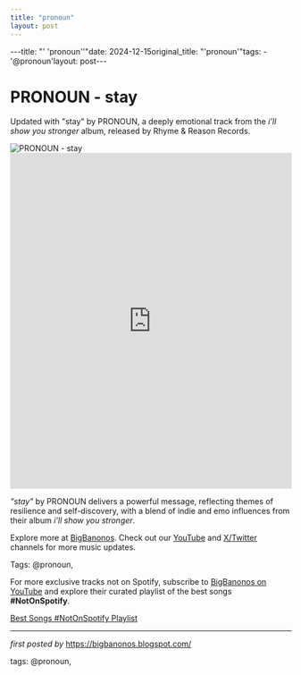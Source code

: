 ```yaml
---
title: "pronoun"
layout: post
---
```

---title: "' 'pronoun''"date: 2024-12-15original_title: "'pronoun'"tags:  - '@pronoun'layout: post---<!-- Title of the Post --><h1 >PRONOUN - stay</h1> <!-- Introductory Text --><p >Updated with "stay" by PRONOUN, a deeply emotional track from the *i'll show you stronger* album, released by Rhyme & Reason Records.</p> <!-- Featured Image --><div > <img src="https://www.dancehallmag.com/assets/2022/12/pro.jpg" alt="PRONOUN - stay" /></div> <!-- YouTube Video Embed --><div > <iframe width="100%" height="601" src="https://www.youtube.com/embed/EEz23G0oaTI" title="stay" frameborder="0" allow="accelerometer; autoplay; clipboard-write; encrypted-media; gyroscope; picture-in-picture; web-share" referrerpolicy="strict-origin-when-cross-origin" allowfullscreen></iframe></div> <!-- Song Information --><div > <p><em>"stay"</em> by PRONOUN delivers a powerful message, reflecting themes of resilience and self-discovery, with a blend of indie and emo influences from their album *i'll show you stronger*.</p></div> <!-- Footer Links --><div > <p>Explore more at <a href="https://bigbanonos.blogspot.com/" target="_blank">BigBanonos</a>. Check out our <a href="https://www.youtube.com/@BigBanonos" target="_blank">YouTube</a> and <a href="https://x.com/bigbanonos" target="_blank">X/Twitter</a> channels for more music updates.</p></div> <!-- Tags --><p >Tags: @pronoun,</p><!--Subscribe and Playlist Links--><div>    <p>For more exclusive tracks not on Spotify, subscribe to <a href="https://www.youtube.com/@BigBanonos" target="_blank">BigBanonos on YouTube</a> and explore their curated playlist of the best songs <strong>#NotOnSpotify</strong>.</p>    <p><a href="https://www.youtube.com/playlist?list=PLtuNtuTatqI0kFahUCbtbfenC_ET5O_tr" target="_blank">Best Songs #NotOnSpotify Playlist<br /></a></p></div><hr /><p><em>first posted by</em> <a href="https://bigbanonos.blogspot.com/" rel="noopener" target="_new">https://bigbanonos.blogspot.com/</a></p><p>tags: @pronoun,</p>